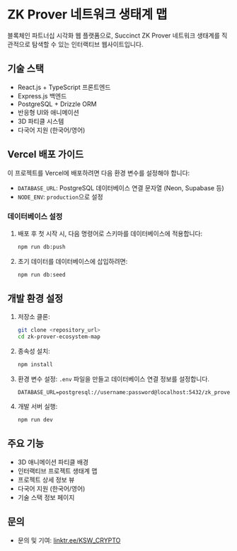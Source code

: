 # ZK Prover 네트워크 생태계 맵

블록체인 파트너십 시각화 웹 플랫폼으로, Succinct ZK Prover 네트워크 생태계를 직관적으로 탐색할 수 있는 인터랙티브 웹사이트입니다.

## 기술 스택

- React.js + TypeScript 프론트엔드
- Express.js 백엔드
- PostgreSQL + Drizzle ORM
- 반응형 UI와 애니메이션
- 3D 파티클 시스템
- 다국어 지원 (한국어/영어)

## Vercel 배포 가이드

이 프로젝트를 Vercel에 배포하려면 다음 환경 변수를 설정해야 합니다:

- `DATABASE_URL`: PostgreSQL 데이터베이스 연결 문자열 (Neon, Supabase 등)
- `NODE_ENV`: `production`으로 설정

### 데이터베이스 설정

1. 배포 후 첫 시작 시, 다음 명령어로 스키마를 데이터베이스에 적용합니다:
   ```bash
   npm run db:push
   ```

2. 초기 데이터를 데이터베이스에 삽입하려면:
   ```bash
   npm run db:seed
   ```

## 개발 환경 설정

1. 저장소 클론:
   ```bash
   git clone <repository_url>
   cd zk-prover-ecosystem-map
   ```

2. 종속성 설치:
   ```bash
   npm install
   ```

3. 환경 변수 설정:
   `.env` 파일을 만들고 데이터베이스 연결 정보를 설정합니다.
   ```
   DATABASE_URL=postgresql://username:password@localhost:5432/zk_prover_db
   ```

4. 개발 서버 실행:
   ```bash
   npm run dev
   ```

## 주요 기능

- 3D 애니메이션 파티클 배경
- 인터랙티브 프로젝트 생태계 맵
- 프로젝트 상세 정보 뷰
- 다국어 지원 (한국어/영어)
- 기술 스택 정보 페이지

## 문의

- 문의 및 기여: [linktr.ee/KSW_CRYPTO](https://linktr.ee/KSW_CRYPTO)